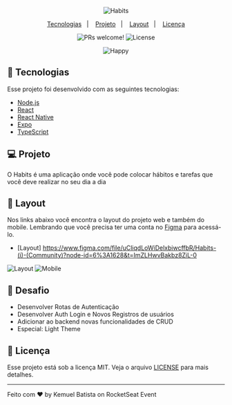 <p align="center">
  <img alt="Habits" src="https://user-images.githubusercontent.com/62821098/214558332-b912f1a1-d383-4219-8393-a333cadfae68.svg" />

</p>

<p align="center">
  <a href="#-tecnologias">Tecnologias</a>&nbsp;&nbsp;&nbsp;|&nbsp;&nbsp;&nbsp;
  <a href="#-projeto">Projeto</a>&nbsp;&nbsp;&nbsp;|&nbsp;&nbsp;&nbsp;
  <a href="#-layout">Layout</a>&nbsp;&nbsp;&nbsp;|&nbsp;&nbsp;&nbsp;
  <a href="#memo-licença">Licença</a>
</p>

<p align="center">
 <img src="https://img.shields.io/static/v1?label=PRs&message=welcome&color=15C3D6&labelColor=000000" alt="PRs welcome!" />

  <img alt="License" src="https://img.shields.io/static/v1?label=license&message=MIT&color=15C3D6&labelColor=000000">
</p>

<p align="center">
  <img alt="Happy" src="https://user-images.githubusercontent.com/62821098/214558001-fc825533-f2d7-4ca2-b1b5-3d4e89a28a42.png" />
</p>

## 🚀 Tecnologias

Esse projeto foi desenvolvido com as seguintes tecnologias:

- [Node.js](https://nodejs.org/en/)
- [React](https://reactjs.org)
- [React Native](https://facebook.github.io/react-native/)
- [Expo](https://expo.io/)
- [TypeScript](https://www.typescriptlang.org/)

## 💻 Projeto

O Habits é uma aplicação onde você pode colocar hábitos e tarefas que você deve realizar no seu dia a dia

## 🔖 Layout

Nos links abaixo você encontra o layout do projeto web e também do mobile. Lembrando que você precisa ter uma conta no [Figma](http://figma.com/) para acessá-lo.

- [Layout] https://www.figma.com/file/uCliqdLoWiDelxbiwcffbR/Habits-(i)-(Community)?node-id=6%3A1628&t=ImZLHwvBakbz8ZiL-0

<p>
  <img alt="Layout" src="https://user-images.githubusercontent.com/62821098/214563604-6efdbfd1-c0b8-45e6-bba6-3373666d8df1.png" />
  <img alt="Mobile" src="https://user-images.githubusercontent.com/62821098/214563961-48d1e730-0206-455e-aaa2-acaa0d916033.gif" />
</p>

## 🧠 Desafio

- Desenvolver Rotas de Autenticação
- Desenvolver Auth Login e Novos Registros de usuários
- Adicionar ao backend novas funcionalidades de CRUD
- Especial: Light Theme

## :memo: Licença

Esse projeto está sob a licença MIT. Veja o arquivo [LICENSE](LICENSE.md) para mais detalhes.

---

Feito com ♥ by Kemuel Batista on RocketSeat Event
